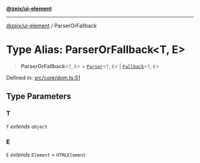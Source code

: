 [**@zeix/ui-element**](../README.md)

***

[@zeix/ui-element](../globals.md) / ParserOrFallback

# Type Alias: ParserOrFallback\<T, E\>

> **ParserOrFallback**\<`T`, `E`\> = [`Parser`](Parser.md)\<`T`, `E`\> \| [`Fallback`](Fallback.md)\<`T`, `E`\>

Defined in: [src/core/dom.ts:51](https://github.com/zeixcom/ui-element/blob/2605753812ae73569ed9fdbb08b86e62a74ff14d/src/core/dom.ts#L51)

## Type Parameters

### T

`T` *extends* `object`

### E

`E` *extends* `Element` = `HTMLElement`
